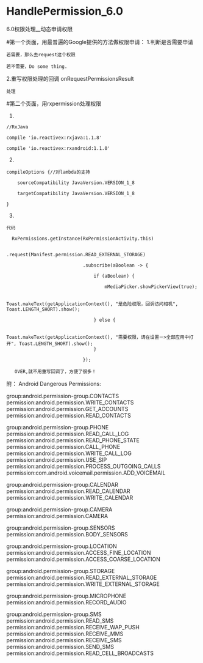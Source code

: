 
# HandlePermission_6.0
6.0权限处理__动态申请权限

#第一个页面，用最普遍的Google提供的方法做权限申请：
  1.判断是否需要申请
  
    若需要，那么去request这个权限
    
    若不需要，Do some thing.
    
  2.重写权限处理的回调 onRequestPermissionsResult
  
    处理

#第二个页面，用rxpermission处理权限

  1.    
    //RxJava
    
    compile 'io.reactivex:rxjava:1.1.8'
    
    compile 'io.reactivex:rxandroid:1.1.0'
    
  2. 
    compileOptions {//对lambda的支持
    
        sourceCompatibility JavaVersion.VERSION_1_8

        targetCompatibility JavaVersion.VERSION_1_8
        
    }
    
  3.
    代码
  
      RxPermissions.getInstance(RxPermissionActivity.this)
    
                                .request(Manifest.permission.READ_EXTERNAL_STORAGE)
                                
                                .subscribe(aBoolean -> {
                                
                                    if (aBoolean) {
                                    
                                        mMediaPicker.showPickerView(true);
                                        
                                        Toast.makeText(getApplicationContext(), "是危险权限，回调访问相机", Toast.LENGTH_SHORT).show();
                                        
                                    } else {
                                    
                                        Toast.makeText(getApplicationContext(), "需要权限，请在设置－>全部应用中打开", Toast.LENGTH_SHORT).show();
                                    }
                                    
                                });
                                
       OVER,就不用重写回调了，方便了很多！                         
    






附：
Android Dangerous Permissions:

group:android.permission-group.CONTACTS
  permission:android.permission.WRITE_CONTACTS
  permission:android.permission.GET_ACCOUNTS
  permission:android.permission.READ_CONTACTS

group:android.permission-group.PHONE
  permission:android.permission.READ_CALL_LOG
  permission:android.permission.READ_PHONE_STATE
  permission:android.permission.CALL_PHONE
  permission:android.permission.WRITE_CALL_LOG
  permission:android.permission.USE_SIP
  permission:android.permission.PROCESS_OUTGOING_CALLS
  permission:com.android.voicemail.permission.ADD_VOICEMAIL

group:android.permission-group.CALENDAR
  permission:android.permission.READ_CALENDAR
  permission:android.permission.WRITE_CALENDAR

group:android.permission-group.CAMERA
  permission:android.permission.CAMERA

group:android.permission-group.SENSORS
  permission:android.permission.BODY_SENSORS

group:android.permission-group.LOCATION
  permission:android.permission.ACCESS_FINE_LOCATION
  permission:android.permission.ACCESS_COARSE_LOCATION

group:android.permission-group.STORAGE
  permission:android.permission.READ_EXTERNAL_STORAGE
  permission:android.permission.WRITE_EXTERNAL_STORAGE

group:android.permission-group.MICROPHONE
  permission:android.permission.RECORD_AUDIO

group:android.permission-group.SMS
  permission:android.permission.READ_SMS
  permission:android.permission.RECEIVE_WAP_PUSH
  permission:android.permission.RECEIVE_MMS
  permission:android.permission.RECEIVE_SMS
  permission:android.permission.SEND_SMS
  permission:android.permission.READ_CELL_BROADCASTS

